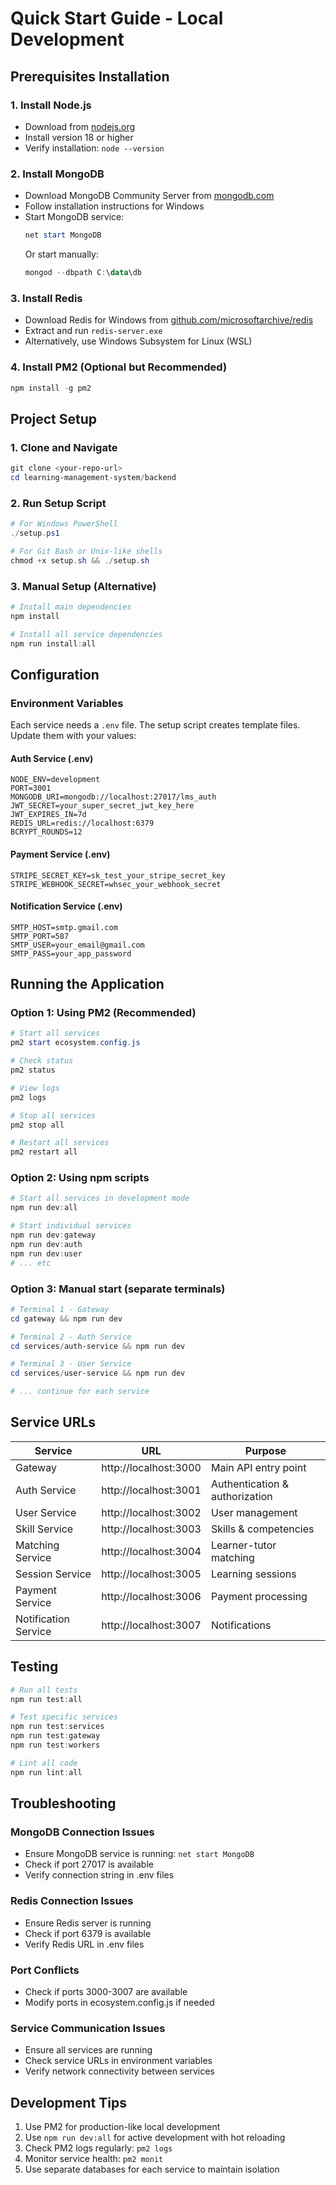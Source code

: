 # Quick Start Guide - Local Development

## Prerequisites Installation

### 1. Install Node.js
- Download from [nodejs.org](https://nodejs.org/)
- Install version 18 or higher
- Verify installation: `node --version`

### 2. Install MongoDB
- Download MongoDB Community Server from [mongodb.com](https://www.mongodb.com/try/download/community)
- Follow installation instructions for Windows
- Start MongoDB service:
  ```powershell
  net start MongoDB
  ```
  Or start manually:
  ```powershell
  mongod --dbpath C:\data\db
  ```

### 3. Install Redis
- Download Redis for Windows from [github.com/microsoftarchive/redis](https://github.com/microsoftarchive/redis/releases)
- Extract and run `redis-server.exe`
- Alternatively, use Windows Subsystem for Linux (WSL)

### 4. Install PM2 (Optional but Recommended)
```powershell
npm install -g pm2
```

## Project Setup

### 1. Clone and Navigate
```powershell
git clone <your-repo-url>
cd learning-management-system/backend
```

### 2. Run Setup Script
```powershell
# For Windows PowerShell
./setup.ps1

# For Git Bash or Unix-like shells
chmod +x setup.sh && ./setup.sh
```

### 3. Manual Setup (Alternative)
```powershell
# Install main dependencies
npm install

# Install all service dependencies
npm run install:all
```

## Configuration

### Environment Variables
Each service needs a `.env` file. The setup script creates template files. Update them with your values:

#### Auth Service (.env)
```
NODE_ENV=development
PORT=3001
MONGODB_URI=mongodb://localhost:27017/lms_auth
JWT_SECRET=your_super_secret_jwt_key_here
JWT_EXPIRES_IN=7d
REDIS_URL=redis://localhost:6379
BCRYPT_ROUNDS=12
```

#### Payment Service (.env)
```
STRIPE_SECRET_KEY=sk_test_your_stripe_secret_key
STRIPE_WEBHOOK_SECRET=whsec_your_webhook_secret
```

#### Notification Service (.env)
```
SMTP_HOST=smtp.gmail.com
SMTP_PORT=587
SMTP_USER=your_email@gmail.com
SMTP_PASS=your_app_password
```

## Running the Application

### Option 1: Using PM2 (Recommended)
```powershell
# Start all services
pm2 start ecosystem.config.js

# Check status
pm2 status

# View logs
pm2 logs

# Stop all services
pm2 stop all

# Restart all services
pm2 restart all
```

### Option 2: Using npm scripts
```powershell
# Start all services in development mode
npm run dev:all

# Start individual services
npm run dev:gateway
npm run dev:auth
npm run dev:user
# ... etc
```

### Option 3: Manual start (separate terminals)
```powershell
# Terminal 1 - Gateway
cd gateway && npm run dev

# Terminal 2 - Auth Service
cd services/auth-service && npm run dev

# Terminal 3 - User Service
cd services/user-service && npm run dev

# ... continue for each service
```

## Service URLs

| Service | URL | Purpose |
|---------|-----|---------|
| Gateway | http://localhost:3000 | Main API entry point |
| Auth Service | http://localhost:3001 | Authentication & authorization |
| User Service | http://localhost:3002 | User management |
| Skill Service | http://localhost:3003 | Skills & competencies |
| Matching Service | http://localhost:3004 | Learner-tutor matching |
| Session Service | http://localhost:3005 | Learning sessions |
| Payment Service | http://localhost:3006 | Payment processing |
| Notification Service | http://localhost:3007 | Notifications |

## Testing

```powershell
# Run all tests
npm run test:all

# Test specific services
npm run test:services
npm run test:gateway
npm run test:workers

# Lint all code
npm run lint:all
```

## Troubleshooting

### MongoDB Connection Issues
- Ensure MongoDB service is running: `net start MongoDB`
- Check if port 27017 is available
- Verify connection string in .env files

### Redis Connection Issues
- Ensure Redis server is running
- Check if port 6379 is available
- Verify Redis URL in .env files

### Port Conflicts
- Check if ports 3000-3007 are available
- Modify ports in ecosystem.config.js if needed

### Service Communication Issues
- Ensure all services are running
- Check service URLs in environment variables
- Verify network connectivity between services

## Development Tips

1. Use PM2 for production-like local development
2. Use `npm run dev:all` for active development with hot reloading
3. Check PM2 logs regularly: `pm2 logs`
4. Monitor service health: `pm2 monit`
5. Use separate databases for each service to maintain isolation
